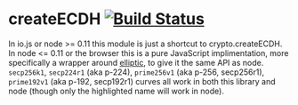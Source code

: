 createECDH [![Build Status](https://travis-ci.org/crypto-browserify/createECDH.svg)](https://travis-ci.org/crypto-browserify/createECDH)
====

In io.js or node >= 0.11 this module is just a shortcut to crypto.createECDH.  In node <= 0.11 or the browser this is a pure JavaScript implimentation, more specifically a wrapper around [elliptic](https://github.com/indutny/elliptic), to give it the same API as node. `secp256k1`, `secp224r1` (aka p-224), `prime256v1` (aka p-256, secp256r1), `prime192v1` (aka p-192, secp192r1) curves all work in both this library and node (though only the highlighted name will work in node).